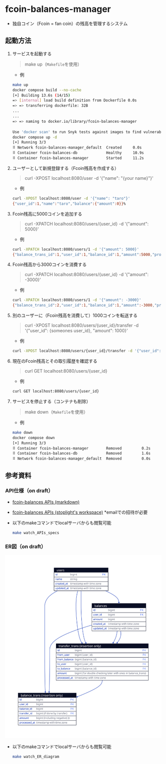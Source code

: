 # fcoin-balances-manager

- 独自コイン（Fcoin = fan coin）の残高を管理するシステム

## 起動方法

 1. サービスを起動する

    > make up（`Makefile`を使用）
     - 例

    ```sh
    make up
    docker compose build --no-cache
    [+] Building 13.6s (14/15)
    => [internal] load build definition from Dockerfile 0.0s
    => => transferring dockerfile: 32B
    ...
    ...
    => => naming to docker.io/library/fcoin-balances-manager

    Use 'docker scan' to run Snyk tests against images to find vulnerabilities and learn how to fix them
    docker compose up -d
    [+] Running 3/3
    ⠿ Network fcoin-balances-manager_default  Created     0.0s
    ⠿ Container fcoin-balances-db             Healthy     10.9s
    ⠿ Container fcoin-balances-manager        Started     11.2s
    ```

 2. ユーザーとして新規登録する（Fcoin残高を作成する）

      > curl -XPOST localhost:8080/user -d '{"name": "{your name}"}'

    - 例

    ```sh
    curl -XPOST localhost:8080/user -d '{"name": "taro"}'
    {"user_id":1,"name":"taro","balance":{"amount":0}}%
    ```

 3. Fcoin残高に5000コインを追加する

    > curl -XPATCH localhost:8080/users/{user_id} -d '{"amount": 5000}'

    - 例

    ```sh
    curl -XPATCH localhost:8080/users/1 -d '{"amount": 5000}'
    {"balance_trans_id":1,"user_id":1,"balance_id":1,"amount":5000,"processed_at":"2023-01-30T16:01:33.132934637Z"}%
    ```

 4. Fcoin残高から3000コインを消費する

    > curl -XPATCH localhost:8080/users/{user_id} -d '{"amount": -3000}'

    - 例

    ```sh
    curl -XPATCH localhost:8080/users/1 -d '{"amount": -3000}'
    {"balance_trans_id":2,"user_id":1,"balance_id":1,"amount":-3000,"processed_at":"2023-01-30T16:02:22.89337084Z"}%
    ```

 5. 別のユーザーに（Fcoin残高を消費して）1000コインを転送する

    > curl -XPOST localhost:8080/users/{user_id}/transfer -d '{"user_id": {someones user_id}, "amount": 1000}'

    - 例

    ```sh
    curl -XPOST localhost:8080/users/{user_id}/transfer -d '{"user_id": {someones user_id}, "amount": 1000}'
    ```

 6. 現在のFcoin残高とその取引履歴を確認する

    > curl GET localhost:8080/users/{user_id}

    - 例

    ```sh
    curl GET localhost:8080/users/{user_id}
    ```

 7. サービスを停止する（コンテナも削除）

    > make down（`Makefile`を使用）

    - 例

    ```sh
    make down
    docker compose down
    [+] Running 3/3
    ⠿ Container fcoin-balances-manager        Removed         0.2s
    ⠿ Container fcoin-balances-db             Removed         1.6s
    ⠿ Network fcoin-balances-manager_default  Removed         0.0s
    ```

## 参考資料

### API仕様（on draft）

- [fcoin-balances APIs (markdown)](/reference/fcoin-balances.md)
- [fcoin-balances APIs (stoplight's workspace)](https://retail-ai.stoplight.io/docs/fcoin-balances-manager/m82708lnwhw7z-fcoin-balances) *emailでの招待が必要
- 以下のmakeコマンドでlocalサーバからも閲覧可能

  ```sh
  make watch_APIs_specs
  ```

### ER図（on draft）

![ER Diagram on draft](/reference/ER_draft.svg "ER Diagram on draft")

- 以下のmakeコマンドでlocalサーバからも閲覧可能

  ```sh
  make watch_ER_diagram
  ```

